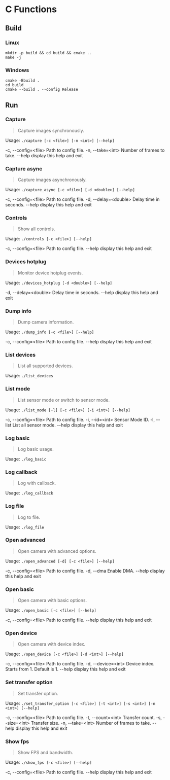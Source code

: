 # C Functions

## Build

### Linux

```
mkdir -p build && cd build && cmake ..
make -j
```

### Windows

```
cmake -Bbuild .
cd build
cmake --build . --config Release
```

## Run

### Capture

> Capture images synchronously.

Usage: `./capture [-c <file>] [-n <int>] [--help]`

-c, --config=\<file>      Path to config file.
-n, --take=\<int>         Number of frames to take.
--help                    display this help and exit

### Capture async

> Capture images asynchronously.

Usage: `./capture_async [-c <file>] [-d <double>] [--help]`

-c, --config=\<file>      Path to config file.
-d, --delay=\<double>     Delay time in seconds.
--help                    display this help and exit

### Controls

> Show all controls.

Usage: `./controls [-c <file>] [--help]`

-c, --config=\<file>      Path to config file.
--help                    display this help and exit

### Devices hotplug

> Monitor device hotplug events.

Usage: `./devices_hotplug [-d <double>] [--help]`

-d, --delay=\<double>     Delay time in seconds.
--help                    display this help and exit

### Dump info

> Dump camera information.

Usage: `./dump_info [-c <file>] [--help]`

-c, --config=\<file>      Path to config file.
--help                    display this help and exit

### List devices

> List all supported devices.

Usage: `./list_devices`

### List mode

> List sensor mode or switch to sensor mode.

Usage: `./list_mode [-l] [-c <file>] [-i <int>] [--help]`

-c, --config=\<file>      Path to config file.
-i, --id=\<int>           Sensor Mode ID.
-l, --list                List all sensor mode.
--help                    display this help and exit

### Log basic

> Log basic usage.

Usage: `./log_basic`

### Log callback

> Log with callback.

Usage: `./log_callback`

### Log file

> Log to file.

Usage: `./log_file`

### Open advanced

> Open camera with advanced options.

Usage: `./open_advanced [-d] [-c <file>] [--help]`

-c, --config=\<file>      Path to config file.
-d, --dma                 Enable DMA.
--help                    display this help and exit

### Open basic

> Open camera with basic options.

Usage: `./open_basic [-c <file>] [--help]`

-c, --config=\<file>      Path to config file.
--help                    display this help and exit

### Open device

> Open camera with device index.

Usage: `./open_device [-c <file>] [-d <int>] [--help]`

-c, --config=\<file>      Path to config file.
-d, --device=\<int>       Device index. Starts from 1. Default is 1.
--help                    display this help and exit

### Set transfer option

> Set transfer option.

Usage: `./set_transfer_option [-c <file>] [-t <int>] [-s <int>] [-n <int>] [--help]`

-c, --config=\<file>      Path to config file.
-t, --count=\<int>        Transfer count.
-s, --size=\<int>         Transfer size.
-n, --take=\<int>         Number of frames to take.
--help                    display this help and exit

### Show fps

> Show FPS and bandwidth.

Usage: `./show_fps [-c <file>] [--help]`

-c, --config=\<file>      Path to config file.
--help                    display this help and exit
